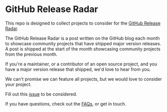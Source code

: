 # GitHub Release Radar

This repo is designed to collect projects to consider for the [GitHub Release Radar](https://github.blog/?s=release+radar).

The GitHub Release Radar is a post written on the GitHub blog each month to showcase community projects that have shipped major version releases. A post is shipped at the start of the month showcasing community projects from the previous month.

If you're a maintainer, or a contributor of an open source project, and you have a major version release that shipped, we'd love to hear from you.

We can't promise we can feature all projects, but we would love to consider your project.

Fill out this [issue](https://github.com/mishmanners/github-release-radar/issues/new?assignees=MishManners&labels=&template=release-radar-request.yml&title=%5BRelease+Radar+Request%5D+%3Ctitle%3E) to be considered.

If you have questions, check out the [FAQs](https://github.com/mishmanners/github-release-radar/blob/main/faq.md), or get in touch.
